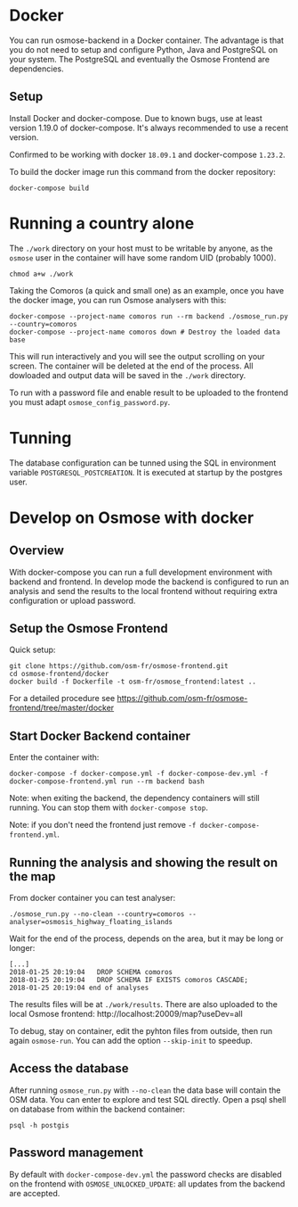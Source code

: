 Docker
======

You can run osmose-backend in a Docker container. The advantage is that
you do not need to setup and configure Python, Java and PostgreSQL on
your system. The PostgreSQL and eventually the Osmose Frontend are
dependencies.


Setup
-----

Install Docker and docker-compose. Due to known bugs, use at least
version 1.19.0 of docker-compose. It's always recommended to use a recent
version.

Confirmed to be working with docker `18.09.1` and docker-compose `1.23.2`.

To build the docker image run this command from the docker repository:
```
docker-compose build
```


Running a country alone
=======================

The `./work` directory on your host must to be writable by anyone, as the
`osmose` user in the container will have some random UID (probably 1000).
```
chmod a+w ./work
```

Taking the Comoros (a quick and small one) as an example, once you have
the docker image, you can run Osmose analysers with this:
```
docker-compose --project-name comoros run --rm backend ./osmose_run.py --country=comoros
docker-compose --project-name comoros down # Destroy the loaded data base
```

This will run interactively and you will see the output scrolling on your
screen. The container will be deleted at the end of the process. All
dowloaded and output data will be saved in the `./work` directory.

To run with a password file and enable result to be uploaded to the
frontend you must adapt `osmose_config_password.py`.


Tunning
=======

The database configuration can be tunned using the SQL in environment
variable `POSTGRESQL_POSTCREATION`. It is executed at startup by the
postgres user.

Develop on Osmose with docker
=============================

Overview
--------

With docker-compose you can run a full development environment with
backend and frontend. In develop mode the backend is configured to run an
analysis and send the results to the local frontend without requiring
extra configuration or upload password.

Setup the Osmose Frontend
-------------------------

Quick setup:
```
git clone https://github.com/osm-fr/osmose-frontend.git
cd osmose-frontend/docker
docker build -f Dockerfile -t osm-fr/osmose_frontend:latest ..
```

For a detailed procedure see
https://github.com/osm-fr/osmose-frontend/tree/master/docker

Start Docker Backend container
------------------------------

Enter the container with:
```
docker-compose -f docker-compose.yml -f docker-compose-dev.yml -f docker-compose-frontend.yml run --rm backend bash
```

Note: when exiting the backend, the dependency containers will still
running. You can stop them with `docker-compose stop`.

Note: if you don't need the frontend just remove `-f
docker-compose-frontend.yml`.

Running the analysis and showing the result on the map
------------------------------------------------------

From docker container you can test analyser:
```
./osmose_run.py --no-clean --country=comoros --analyser=osmosis_highway_floating_islands
```

Wait for the end of the process, depends on the area, but it may be long
or longer:
```
[...]
2018-01-25 20:19:04   DROP SCHEMA comoros
2018-01-25 20:19:04   DROP SCHEMA IF EXISTS comoros CASCADE;
2018-01-25 20:19:04 end of analyses
```

The results files will be at `./work/results`. There are also uploaded to
the local Osmose frontend: http://localhost:20009/map?useDev=all

To debug, stay on container, edit the pyhton files from outside, then run
again `osmose-run`. You can add the option `--skip-init` to speedup.

Access the database
-------------------

After running `osmose_run.py` with `--no-clean` the data base will
contain the OSM data. You can enter to explore and test SQL directly.
Open a psql shell on database from within the backend container:
```
psql -h postgis
```

Password management
-------------------

By default with `docker-compose-dev.yml` the password checks are disabled
on the frontend with `OSMOSE_UNLOCKED_UPDATE`: all updates from the
backend are accepted.

